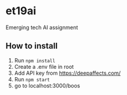 # et19ai

Emerging tech AI assignment

## How to install

1. Run `npm install`
2. Create a .env file in root
3. Add API key from https://deepaffects.com/
4. Run `npm start`
5. go to localhost:3000/boos
